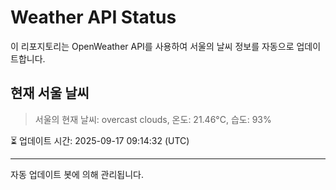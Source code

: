 
# Weather API Status

이 리포지토리는 OpenWeather API를 사용하여 서울의 날씨 정보를 자동으로 업데이트합니다.

## 현재 서울 날씨
> 서울의 현재 날씨: overcast clouds, 온도: 21.46°C, 습도: 93%

⏳ 업데이트 시간: 2025-09-17 09:14:32 (UTC)

---
자동 업데이트 봇에 의해 관리됩니다.
